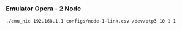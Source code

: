 ### Emulator Opera - 2 Node

```
./emu_nic 192.168.1.1 configs/node-1-link.csv /dev/ptp3 10 1 1 
```